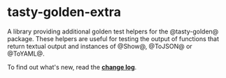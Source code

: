 # tasty-golden-extra

A library providing additional golden test helpers for the
@tasty-golden@ package. These helpers are useful for testing
the output of functions that return textual output and instances of @Show@,
@ToJSON@ or @ToYAML@.

To find out what's new, read the **[change log][]**.

[change log]: https://github.com/UnkindPartition/tasty/blob/master/core/CHANGELOG.md

